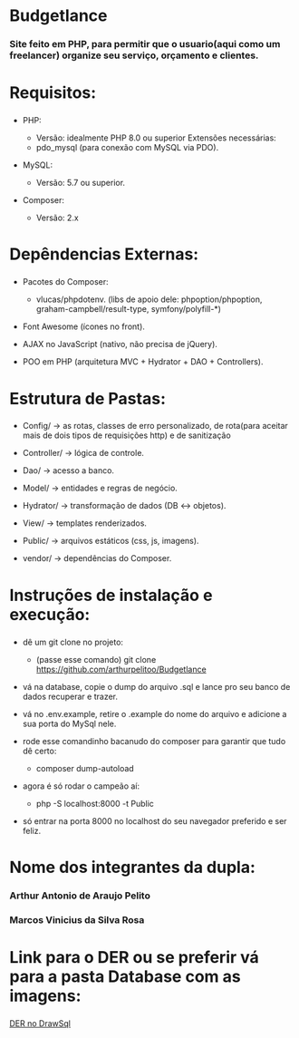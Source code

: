 <h1 align="left">Budgetlance</h1>

###

<h3 align="left">Site feito em PHP, para permitir que o usuario(aqui como um freelancer) organize seu serviço, orçamento e clientes.</h3>

###

<h1 align="left">Requisitos:</h1>

###

* PHP:
    * Versão: idealmente PHP 8.0 ou superior
  Extensões necessárias:
    * pdo_mysql (para conexão com MySQL via PDO).

* MySQL:
    * Versão: 5.7 ou superior.

* Composer:
    * Versão: 2.x

###

<h1 align="left">Depêndencias Externas:</h1>

###

* Pacotes do Composer:

    * vlucas/phpdotenv. (libs de apoio dele: phpoption/phpoption, graham-campbell/result-type, symfony/polyfill-*)

* Font Awesome (ícones no front).

* AJAX no JavaScript (nativo, não precisa de jQuery).

* POO em PHP (arquitetura MVC + Hydrator + DAO + Controllers).

###

<h1 align="left">Estrutura de Pastas:</h1>

###

* Config/ → as rotas, classes de erro personalizado, de rota(para aceitar mais de dois tipos de requisições http) e de sanitização

* Controller/ → lógica de controle.

* Dao/ → acesso a banco.

* Model/ → entidades e regras de negócio.

* Hydrator/ → transformação de dados (DB ↔ objetos).

* View/ → templates renderizados.

* Public/ → arquivos estáticos (css, js, imagens).

* vendor/ → dependências do Composer.

###

<h1 align="left">Instruções de instalação e execução:</h1>

###

* dê um git clone no projeto:

    * (passe esse comando) git clone https://github.com/arthurpelitoo/Budgetlance

* vá na database, copie o dump do arquivo .sql e lance pro seu banco de dados recuperar e trazer.

* vá no .env.example, retire o .example do nome do arquivo e adicione a sua porta do MySql nele.

* rode esse comandinho bacanudo do composer para garantir que tudo dê certo:

    * composer dump-autoload

* agora é só rodar o campeão aí:

    * php -S localhost:8000 -t Public

* só entrar na porta 8000 no localhost do seu navegador preferido e ser feliz.

###

<h1 align="left">Nome dos integrantes da dupla:</h1>
<h3 align="left">Arthur Antonio de Araujo Pelito</h3>
<h3 align="left">Marcos Vinicius da Silva Rosa</h3>

###

<h1 align="left">Link para o DER ou se preferir vá para a pasta Database com as imagens:</h1>

###

<a href="https://drawsql.app/teams/everyday-gear/diagrams/budgetlance">DER no DrawSql</a>
